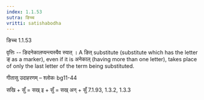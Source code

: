 ```yaml
---
index: 1.1.53
sutra: ङिच्च
vritti: satishabodha
---
```



 ङिच्च 1.1.53 


वृत्तिः -- ङिदनेकालप्यन्त्यस्यैव स्यात् । A ङित् substitute (substitute which has the letter ङ् as a marker), even if it is अनेकाल् (having more than one letter), takes place of only the last letter of the term being substituted. 


गीतासु उदाहरणम् – श्लोकः bg11-44 


सखि + सुँ = सख् इ + सुँ = सख् अन् + सुँ 7.1.93, 1.3.2, 1.3.3 


